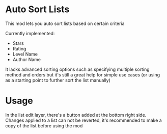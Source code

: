 # Auto Sort Lists

This mod lets you auto sort lists based on certain criteria

Currently implemented:

- Stars
- Rating
- Level Name
- Author Name

It lacks advanced sorting options such as specifying multiple sorting method and orders but it's still a great help for simple use cases (or using as a starting point to further sort the list manually)

# Usage

In the list edit layer, there's a button added at the bottom right side.
<cr>Changes applied to a list can not be reverted, it's recommended to make a copy of the list before using the mod</c>
